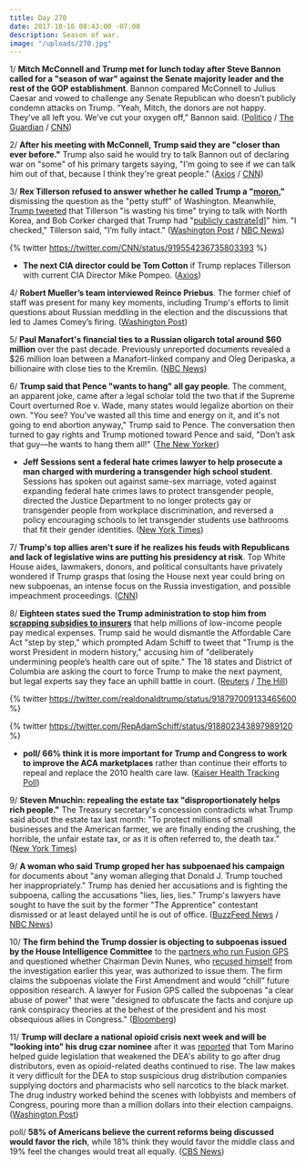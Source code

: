 ```yaml
---
title: Day 270
date: 2017-10-16 08:43:00 -07:00
description: Season of war.
image: "/uploads/270.jpg"
---
```


1/ **Mitch McConnell and Trump met for lunch today after Steve Bannon called for a "season of war" against the Senate majority leader and the rest of the GOP establishment**. Bannon compared McConnell to Julius Caesar and vowed to challenge any Senate Republican who doesn’t publicly condemn attacks on Trump. “Yeah, Mitch, the donors are not happy. They’ve all left you. We’ve cut your oxygen off,” Bannon said. ([Politico](http://www.politico.com/story/2017/10/14/steve-bannon-trump-gop-mitch-mcconnell-243777) / [The Guardian](https://www.theguardian.com/us-news/2017/oct/16/mitch-mcconnell-donald-trump-lunch-steve-bannon-war) / [CNN](http://www.cnn.com/2017/10/14/politics/steve-bannon-values-voter-summit/index.html))

2/ **After his meeting with McConnell, Trump said they are "closer than ever before."** Trump also said he would try to talk Bannon out of declaring war on "some" of his primary targets saying, "I'm going to see if we can talk him out of that, because I think they're great people." ([Axios](https://www.axios.com/trump-mcconnell-and-i-are-closer-than-ever-before-2497293342.html) / [CNN](http://www.cnn.com/2017/10/16/politics/mitch-mcconnell-donald-trump-lunch-meeting/index.html))

3/ **Rex Tillerson refused to answer whether he called Trump a "[moron](https://whatthefuckjusthappenedtoday.com/2017/10/04/day-258/#1-rex-tillerson-reportedly-called-tr),"** dismissing the question as the "petty stuff" of Washington. Meanwhile, [Trump tweeted](https://whatthefuckjusthappenedtoday.com/2017/10/02/day-256/#6-trump-called-tillersons-effort-to) that Tillerson "is wasting his time" trying to talk with North Korea, and Bob Corker charged that Trump had "[publicly castrate\[d\]](https://www.reuters.com/article/us-usa-trump-corker/republican-senator-corker-blasts-trump-for-castrating-tillerson-idUSKBN1CJ030)" him.  "I checked," Tillerson said, "I’m fully intact." ([Washington Post](https://www.washingtonpost.com/national/amid-crises-tensions-between-trump-tillerson-persist/2017/10/15/72f4dc42-b1ca-11e7-9b93-b97043e57a22_story.html?utm_term=.bb499e1c0658) / [NBC News](https://www.nbcnews.com/politics/politics-news/tillerson-again-refuses-answer-if-he-called-trump-moron-n810806))

{% twitter https://twitter.com/CNN/status/919554236735803393 %}

* **The next CIA director could be Tom Cotton** if Trump replaces Tillerson with current CIA Director Mike Pompeo. ([Axios](https://www.axios.com/the-next-cia-director-after-pompeo-could-be-tom-cotton-2497135822.html))

4/ **Robert Mueller’s team interviewed Reince Priebus**. The former chief of staff was present for many key moments, including Trump's efforts to limit questions about Russian meddling in the election and the discussions that led to James Comey’s firing. ([Washington Post](https://www.washingtonpost.com/politics/reince-priebus-former-trump-chief-of-staff-interviewed-by-mueller-team/2017/10/13/fbbe6c66-b060-11e7-a908-a3470754bbb9_story.html))

5/ **Paul Manafort's financial ties to a Russian oligarch total around $60 million** over the past decade. Previously unreported documents revealed a $26 million loan between a Manafort-linked company and Oleg Deripaska, a billionaire with close ties to the Kremlin. ([NBC News](https://www.nbcnews.com/news/world/manafort-had-60m-relationship-russian-oligarch-n810541))

6/ **Trump said that Pence "wants to hang" all gay people**. The comment, an apparent joke, came after a legal scholar told the two that if the Supreme Court overturned Roe v. Wade, many states would legalize abortion on their own.  "You see? You've wasted all this time and energy on it, and it's not going to end abortion anyway," Trump said to Pence. The conversation then turned to gay rights and Trump motioned toward Pence and said, "Don’t ask that guy—he wants to hang them all!" ([The New Yorker](https://www.newyorker.com/magazine/2017/10/23/the-danger-of-president-pence?currentPage=all))

* **Jeff Sessions sent a federal hate crimes lawyer to help prosecute a man charged with murdering a transgender high school student**. Sessions has spoken out against same-sex marriage, voted against expanding federal hate crimes laws to protect transgender people, directed the Justice Department to no longer protects gay or transgender people from workplace discrimination, and reversed a policy encouraging schools to let transgender students use bathrooms that fit their gender identities. ([New York Times](https://www.nytimes.com/2017/10/15/us/politics/jeff-sessions-transgender.html))

7/ **Trump's top allies aren't sure if he realizes his feuds with Republicans and lack of legislative wins are putting his presidency at risk**. Top White House aides, lawmakers, donors, and political consultants have privately wondered if Trump grasps that losing the House next year could bring on new subpoenas, an intense focus on the Russia investigation, and possible impeachment proceedings. ([CNN](http://www.cnn.com/2017/10/16/politics/democrats-house-midterm-elections/))

8/ **Eighteen states sued the Trump administration to stop him from [scrapping subsidies to insurers](https://whatthefuckjusthappenedtoday.com/2017/10/13/day-267/#1-trump-will-cut-off-essential-subsi)** that help millions of low-income people pay medical expenses. Trump said he would dismantle the Affordable Care Act "step by step," which prompted Adam Schiff to tweet that "Trump is the worst President in modern history," accusing him of "deliberately undermining people’s health care out of spite." The 18 states and District of Columbia are asking the court to force Trump to make the next payment, but legal experts say they face an uphill battle in court. ([Reuters](https://www.reuters.com/article/us-usa-healthcare/u-s-states-sue-to-block-trump-obamacare-subsidies-cut-idUSKBN1CI0E4) / [The Hill](http://thehill.com/homenews/house/355279-dem-hits-trump-on-obamacare-worst-president-in-modern-history))

{% twitter https://twitter.com/realdonaldtrump/status/918797009133465600 %}

{% twitter https://twitter.com/RepAdamSchiff/status/918802343897989120 %}

* **poll/ 66% think it is more important for Trump and Congress to work to improve the ACA marketplaces** rather than continue their efforts to repeal and replace the 2010 health care law. ([Kaiser Health Tracking Poll](https://www.kff.org/health-reform/poll-finding/kaiser-health-tracking-poll-october-2017-open-enrollment-and-the-aca-marketplaces/))

9/ **Steven Mnuchin: repealing the estate tax "disproportionately helps rich people."** The Treasury secretary's concession contradicts what Trump said about the estate tax last month: "To protect millions of small businesses and the American farmer, we are finally ending the crushing, the horrible, the unfair estate tax, or as it is often referred to, the death tax." ([New York Times](https://www.nytimes.com/2017/10/13/us/politics/mnuchin-estate-tax-repeal-help-rich.html))

9/ **A woman who said Trump groped her has subpoenaed his campaign** for documents about "any woman alleging that Donald J. Trump touched her inappropriately." Trump has denied her accusations and is fighting the subpoena, calling the accusations "lies, lies, lies." Trump's lawyers have sought to have the suit by the former "The Apprentice" contestant  dismissed or at least delayed until he is out of office. ([BuzzFeed News](https://www.buzzfeed.com/jessicagarrison/subpoena-orders-trump-to-turn-over-documents-from-assault) / [NBC News](https://www.nbcnews.com/politics/politics-news/president-trump-subpoenaed-over-sexual-misconduct-allegations-n810871))

10/ **The firm behind the Trump dossier is objecting to subpoenas issued by the House Intelligence Committee** to the [partners who run Fusion GPS](https://whatthefuckjusthappenedtoday.com/2017/10/10/day-264/#7-the-house-intelligence-committee-i) and questioned whether Chairman Devin Nunes, who [recused himself](https://whatthefuckjusthappenedtoday.com/2017/04/06/Day-77/#3-devin-nunes-temporarily-steps-asid) from the investigation earlier this year, was authorized to issue them. The firm claims the subpoenas violate the First Amendment and would “chill” future opposition research. A lawyer for Fusion GPS called the subpoenas "a clear abuse of power" that were "designed to obfuscate the facts and conjure up rank conspiracy theories at the behest of the president and his most obsequious allies in Congress." ([Bloomberg](https://www.bloomberg.com/news/articles/2017-10-16/firm-tied-to-trump-dossier-objects-to-house-panel-s-subpoenas))

11/ **Trump will declare a national opioid crisis next week and will be "looking into" his drug czar nominee** after it was [reported](https://www.washingtonpost.com/graphics/2017/investigations/dea-drug-industry-congress/) that Tom Marino helped guide legislation that weakened the DEA's ability to go after drug distributors, even as opioid-related deaths continued to rise. The law makes it very difficult for the DEA to stop suspicious drug distribution companies supplying doctors and pharmacists who sell narcotics to the black market. The drug industry worked behind the scenes with lobbyists and members of Congress, pouring more than a million dollars into their election campaigns. ([Washington Post](https://www.washingtonpost.com/powerpost/manchin-calls-on-trump-to-withdraw-marinos-nomination-as-drug-czar-in-wake-of-post60-minutes-probe/2017/10/16/b73ee1be-b287-11e7-be94-fabb0f1e9ffb_story.html))

poll/ **58% of Americans believe the current reforms being discussed would favor the rich**, while 18% think they would favor the middle class and 19% feel the changes would treat all equally. ([CBS News](https://www.cbsnews.com/news/nation-tracker-americans-feel-tax-reform-plans-would-favor-wealthy/))
